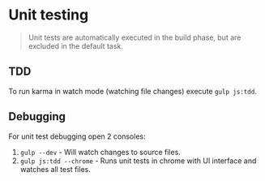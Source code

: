# Unit testing

> Unit tests are automatically executed in the build phase, but are excluded in the default task.

## TDD

To run karma in watch mode (watching file changes) execute `gulp js:tdd`.
 

## Debugging
For unit test debugging open 2 consoles:
1. `gulp --dev` - Will watch changes to source files.
2. `gulp js:tdd --chrome` - Runs unit tests in chrome with UI interface and watches all test files.
